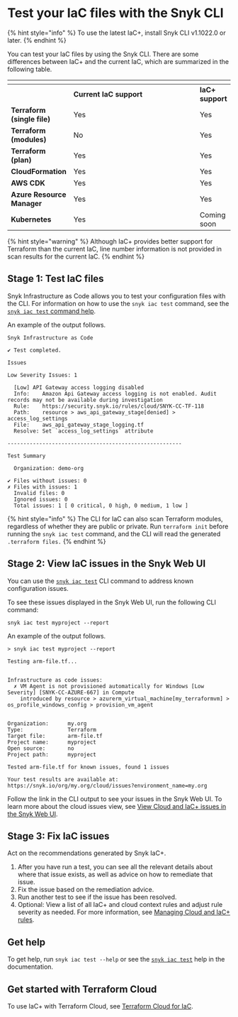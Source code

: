 # Test your IaC files with the Snyk CLI

{% hint style="info" %}
To use the latest IaC+, install Snyk CLI v1.1022.0 or later.
{% endhint %}

You can test your IaC files by using the Snyk CLI. There are some differences between IaC+ and the current IaC, which are summarized in the following table.

<table data-header-hidden><thead><tr><th></th><th width="383.3333333333333"></th><th></th></tr></thead><tbody><tr><td></td><td><strong>Current IaC support</strong></td><td><strong>IaC+ support</strong></td></tr><tr><td><strong>Terraform (single file)</strong></td><td>Yes</td><td>Yes</td></tr><tr><td><strong>Terraform (modules)</strong></td><td>No</td><td>Yes</td></tr><tr><td><strong>Terraform (plan)</strong></td><td>Yes</td><td>Yes</td></tr><tr><td><strong>CloudFormation</strong></td><td>Yes</td><td>Yes</td></tr><tr><td><strong>AWS CDK</strong></td><td>Yes</td><td>Yes</td></tr><tr><td><strong>Azure Resource Manager</strong></td><td>Yes</td><td>Yes</td></tr><tr><td><strong>Kubernetes</strong></td><td>Yes</td><td>Coming soon</td></tr></tbody></table>

{% hint style="warning" %}
Although IaC+ provides better support for Terraform than the current IaC, line number information is not provided in scan results for the current IaC.
{% endhint %}

## Stage 1: Test IaC files

Snyk Infrastructure as Code allows you to test your configuration files with the CLI. For information on how to use the `snyk iac test` command, see the [`snyk iac test` command help](../../snyk-cli/commands/iac-test.md).

An example of the output follows.

```
Snyk Infrastructure as Code

✔ Test completed.

Issues

Low Severity Issues: 1

  [Low] API Gateway access logging disabled
  Info:    Amazon Api Gateway access logging is not enabled. Audit records may not be available during investigation
  Rule:    https://security.snyk.io/rules/cloud/SNYK-CC-TF-118
  Path:    resource > aws_api_gateway_stage[denied] > access_log_settings
  File:    aws_api_gateway_stage_logging.tf
  Resolve: Set `access_log_settings` attribute

-------------------------------------------------------

Test Summary

  Organization: demo-org

✔ Files without issues: 0
✗ Files with issues: 1
  Invalid files: 0
  Ignored issues: 0
  Total issues: 1 [ 0 critical, 0 high, 0 medium, 1 low ]
```

{% hint style="info" %}
The CLI for IaC can also scan Terraform modules, regardless of whether they are public or private. Run `terraform init` before running the `snyk iac test` command, and the CLI will read the generated `.terraform files.`
{% endhint %}

## Stage 2: View IaC issues in the Snyk Web UI

You can use the [`snyk iac test`](../../snyk-cli/commands/iac-test.md) CLI command to address known configuration issues.

To see these issues displayed in the Snyk Web UI, run the following CLI command:

`snyk iac test myproject --report`

An example of the output follows.

```
> snyk iac test myproject --report

Testing arm-file.tf...


Infrastructure as code issues:
  ✗ VM Agent is not provisioned automatically for Windows [Low Severity] [SNYK-CC-AZURE-667] in Compute
    introduced by resource > azurerm_virtual_machine[my_terraformvm] > os_profile_windows_config > provision_vm_agent


Organization:      my.org
Type:              Terraform
Target file:       arm-file.tf
Project name:      myproject
Open source:       no
Project path:      myproject

Tested arm-file.tf for known issues, found 1 issues

Your test results are available at: https://snyk.io/org/my.org/cloud/issues?environment_name=my.org
```

Follow the link in the CLI output to see your issues in the Snyk Web UI. To learn more about the cloud issues view, see [View Cloud and IaC+ issues in the Snyk Web UI](cloud-and-integrated-iac-issues/view-cloud-and-integragted-iac-issues-in-the-snyk-web-ui.md).

## Stage 3: Fix IaC issues

Act on the recommendations generated by Snyk IaC+.

1. After you have run a test, you can see all the relevant details about where that issue exists, as well as advice on how to remediate that issue.
2. Fix the issue based on the remediation advice.
3. Run another test to see if the issue has been resolved.
4. Optional: View a list of all IaC+ and cloud context rules and adjust rule severity as needed. For more information, see [Managing Cloud and IaC+ rules](managing-cloud-and-iac+-rules.md).

## Get help

To get help, run `snyk iac test --help` or see the [`snyk iac test`](../../snyk-cli/commands/iac-test.md) help in the documentation.

## Get started with Terraform Cloud

To use IaC+ with Terraform Cloud, see [Terraform Cloud for IaC](../../integrations/ci-cd-integrations/integrating-snyk-with-terraform-cloud/).


